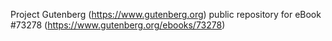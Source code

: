 Project Gutenberg (https://www.gutenberg.org) public repository for eBook #73278 (https://www.gutenberg.org/ebooks/73278)
